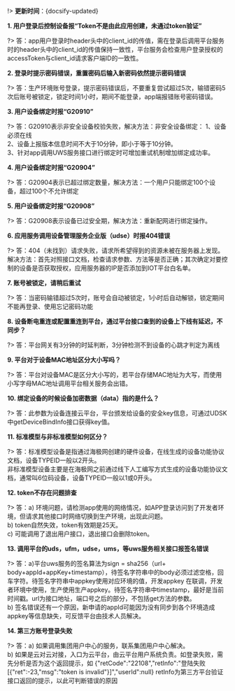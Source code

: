 
!> **更新时间**：{docsify-updated} 


**1. 用户登录后控制设备报“Token不是由此应用创建，未通过token验证”**

?> 答：app用户登录时header头中的client_id的传值，需在登录后调用平台服务时的header头中的client_id的传值保持一致性，平台服务会检查用户登录授权的accessToken与client_id请求客户端ID的一致性。


**2. 登录时提示密码错误，重置密码后输入新密码依然提示密码错误**

?> 答：生产环境账号登录，提示密码错误后，不要重复尝试超过5次，输错密码5次后账号被锁定，锁定时间1小时，期间不能登录，app端报错账号密码错误。


**3. 用户设备绑定时报“G20910”**

?> 答：G20910表示非安全设备校验失败，解决方法：非安全设备绑定：
	1、设备必须在线<br/>
	2、设备上报版本信息时间不大于10分钟，即小于等于10分钟。<br/>
	3、针对app调用UWS服务接口进行绑定时可增加重试机制增加绑定成功率。


**4. 用户设备绑定时报“G20904”**

?> 答：G20904表示已超过绑定数量，解决方法：一个用户只能绑定100个设备，超过100个不允许绑定

**5. 用户设备绑定时报“G20908”**

?> 答：G20908表示设备已过安全期，解决方法：重新配网进行绑定操作。


**6. 应用服务调用设备管理服务企业版（udse）时报404错误**

?> 答：404（未找到）请求失败，请求所希望得到的资源未被在服务器上发现。解决方法：首先对照接口文档，检查请求参数、方法等是否正确；其次确定对要控制的设备是否获取授权，应用服务器的IP是否添加到IOT平台白名单。


**7. 账号被锁定，请稍后重试**

?> 答：当密码输错超过5次时，账号会自动被锁定，1小时后自动解锁，锁定期间不能再登录、使用忘记密码功能

**8. 设备断电重连或配置重连到平台，通过平台接口查到的设备上下线有延迟，不同步？**

?> 答：平台网关有3分钟的时延判断，3分钟检测不到设备的心跳才判定为离线


**9. 平台对于设备MAC地址区分大小写吗？**

?> 答：平台对设备MAC是区分大小写的，若平台存储MAC地址为大写，而使用小写字母MAC地址调用平台相关服务会出错。

**10. 绑定设备的时候设备加密数据（data）指的是什么？**

?> 答：此参数为设备连接云平台，平台颁发给设备的安全key信息，可通过UDSK中getDeviceBindInfo接口获得key值。


**11. 标准模型与非标准模型如何区分？**

?> 答：标准模型设备是指通过海极网创建的硬件设备，在线生成的设备功能协议文档，设备TYPEID一般以2开头。<br/>
非标准模型设备主要是在海极网之前通过线下人工编写方式生成的设备功能协议文档，通常叫6位码设备，设备TYPEID一般以1或0开头。


**12. token不存在问题排查**

?> 答：a) 环境问题，请检测app使用的网络情况，如APP登录访问到了开发者环境，但请求其他接口时网络切换到生产环境，出现此问题。<br/>
b) token自然失效，token有效期是25天。<br/>
c) 可能调用了退出用户接口，退出接口会删除token。

**13. 调用平台的uds，ufm，udse，ums，等uws服务相关接口报签名错误**

?> 答：a)平台uws服务的签名算法为sign  = sha256（url+ body+appId+appKey+timestamp），待签名字符串中的body必须过滤空格，回车字符。待签名字符串中appkey使用对应环境的值，开发appkey 在联调，开发者环境中使用，生产使用生产appkey。待签名字符串中timestamp，最好是当前时间戳。url为接口地址，端口号之后的部分，不包括get方法的参数。<br/>
b) 签名错误还有一个原因，新申请的appId可能因为没有同步到各个环境造成appkey等信息缺失，可反馈平台由技术人员解决。

**14. 第三方账号登录失败**

?> 答：a) 如果调用集团用户中心的服务，联系集团用户中心解决。<br/>
b) 如果是云对云对接，入口为云平台，由云平台用户系统负责。如登录失败，需先分析是否为这个返回提示，如
{"retCode":"22108","retInfo":"登陆失败[{\"ret\":-23,\"msg\":\"token is invalid\"}]","userId":null}
retInfo为第三方平台验证接口返回的提示，以此可判断错误的原因




[^-^]:常用图片注释